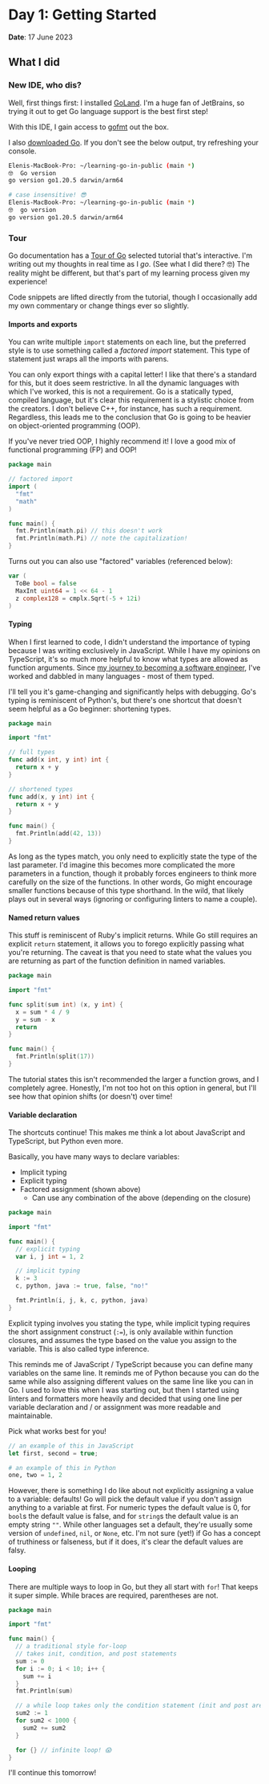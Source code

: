 # Day 1: Getting Started

**Date**: 17 June 2023

## What I did

### New IDE, who dis?

Well, first things first: I installed [GoLand]. I'm a huge fan of JetBrains, so
trying it out to get Go language support is the best first step!

With this IDE, I gain access to [gofmt] out the box.

I also [downloaded Go]. If you don't see the below output, try refreshing your
console.

```bash
Elenis-MacBook-Pro: ~/learning-go-in-public (main *)
🤓  Go version
go version go1.20.5 darwin/arm64

# case insensitive! 😎
Elenis-MacBook-Pro: ~/learning-go-in-public (main *)
🤓  go version
go version go1.20.5 darwin/arm64
```

### Tour

Go documentation has a [Tour of Go] selected tutorial that's interactive. I'm
writing out my thoughts in real time as I _go_. (See what I did there? 🤓) The
reality might be different, but that's part of my learning process given my
experience!

Code snippets are lifted directly from the tutorial, though I occasionally add
my own commentary or change things ever so slightly.

#### Imports and exports

You can write multiple `import` statements on each line, but the preferred
style is to use something called a _factored import_ statement. This type of
statement just wraps all the imports with parens.

You can only export things with a capital letter! I like that there's a
standard for this, but it does seem restrictive. In all the dynamic languages
with which I've worked, this is not a requirement. Go is a statically typed,
compiled language, but it's clear this requirement is a stylistic choice from
the creators. I don't believe C++, for instance, has such a requirement.
Regardless, this leads me to the conclusion that Go is going to be heavier on
object-oriented programming (OOP).

If you've never tried OOP, I highly recommend it! I love a good mix of
functional programming (FP) and OOP!

```go
package main

// factored import
import (
  "fmt"
  "math"
)

func main() {
  fmt.Println(math.pi) // this doesn't work
  fmt.Println(math.Pi) // note the capitalization!
}
```

Turns out you can also use "factored" variables (referenced below):

```go
var (
  ToBe bool = false
  MaxInt uint64 = 1 << 64 - 1
  z complex128 = cmplx.Sqrt(-5 + 12i)
)
```

#### Typing

When I first learned to code, I didn't understand the importance of typing
because I was writing exclusively in JavaScript. While I have my opinions on
TypeScript, it's so much more helpful to know what types are allowed as
function arguments. Since [my journey to becoming a software engineer], I've
worked and dabbled in many languages - most of them typed.

I'll tell you it's game-changing and significantly helps with debugging. Go's
typing is reminiscent of Python's, but there's one shortcut that doesn't seem
helpful as a Go beginner: shortening types.

```go
package main

import "fmt"

// full types
func add(x int, y int) int {
  return x + y
}

// shortened types
func add(x, y int) int {
  return x + y
}

func main() {
  fmt.Println(add(42, 13))
}
```

As long as the types match, you only need to explicitly state the type of the
last parameter. I'd imagine this becomes more complicated the more parameters
in a function, though it probably forces engineers to think more carefully on
the size of the functions. In other words, Go might encourage smaller functions
because of this type shorthand. In the wild, that likely plays out in several
ways (ignoring or configuring linters to name a couple).

#### Named return values

This stuff is reminiscent of Ruby's implicit returns. While Go still requires
an explicit `return` statement, it allows you to forego explicitly passing what
you're returning. The caveat is that you need to state what the values you are
returning as part of the function definition in named variables.

```go
package main

import "fmt"

func split(sum int) (x, y int) {
  x = sum * 4 / 9
  y = sum - x
  return
}

func main() {
  fmt.Println(split(17))
}
```

The tutorial states this isn't recommended the larger a function grows, and I
completely agree. Honestly, I'm not too hot on this option in general, but I'll
see how that opinion shifts (or doesn't) over time!

#### Variable declaration

The shortcuts continue! This makes me think a lot about JavaScript and
TypeScript, but Python even more.

Basically, you have many ways to declare variables:

- Implicit typing
- Explicit typing
- Factored assignment (shown above)
  - Can use any combination of the above (depending on the closure)

```go
package main

import "fmt"

func main() {
  // explicit typing
  var i, j int = 1, 2

  // implicit typing
  k := 3
  c, python, java := true, false, "no!"

  fmt.Println(i, j, k, c, python, java)
}
```

Explicit typing involves you stating the type, while implicit typing requires
the short assignment construct (`:=`), is only available within function
closures, and assumes the type based on the value you assign to the variable.
This is also called type inference.

This reminds me of JavaScript / TypeScript because you can define many
variables on the same line. It reminds me of Python because you can do the same
while also assigning different values on the same line like you can in Go. I
used to love this when I was starting out, but then I started using linters and
formatters more heavily and decided that using one line per variable
declaration and / or assignment was more readable and maintainable.

Pick what works best for you!

```js
// an example of this in JavaScript
let first, second = true;
```

```python
# an example of this in Python
one, two = 1, 2
```

However, there is something I do like about not explicitly assigning a value to
a variable: defaults! Go will pick the default value if you don't assign
anything to a variable at first. For numeric types the default value is 0, for
`bool`s the default value is false, and for `string`s the default value is an
empty string `""`. While other languages set a default, they're usually some
version of `undefined`, `nil`, or `None`, etc. I'm not sure (yet!) if Go has a
concept of truthiness or falseness, but if it does, it's clear the default
values are falsy.

#### Looping

There are multiple ways to loop in Go, but they all start with `for`! That
keeps it super simple. While braces are required, parentheses are not.

```go
package main

import "fmt"

func main() {
  // a traditional style for-loop
  // takes init, condition, and post statements
  sum := 0
  for i := 0; i < 10; i++ {
    sum += i
  }
  fmt.Println(sum)

  // a while loop takes only the condition statement (init and post are optional)
  sum2 := 1
  for sum2 < 1000 {
    sum2 += sum2
  }

  for {} // infinite loop! 😱
}
```

I'll continue this tomorrow!

[goland]: https://www.jetbrains.com/go/
[gofmt]: https://pkg.go.dev/cmd/gofmt
[downloaded go]: https://go.dev/dl/
[tour of go]: https://go.dev/tour/
[my journey to becoming a software engineer]:
  https://codeburst.io/five-ways-becoming-a-software-engineer-made-me-a-wizard-de1060fc04d4
